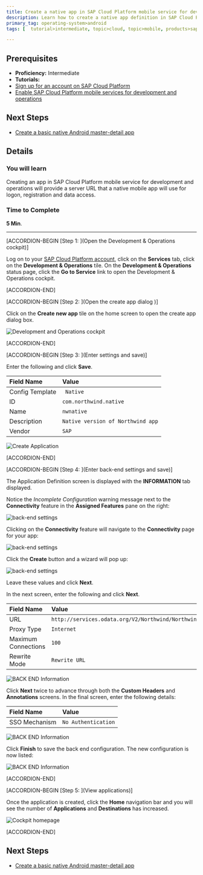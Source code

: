 ```yaml
---
title: Create a native app in SAP Cloud Platform mobile service for development and operations
description: Learn how to create a native app definition in SAP Cloud Platform mobile service for development and operations
primary_tag: operating-system>android
tags: [  tutorial>intermediate, topic>cloud, topic>mobile, products>sap-cloud-platform, operating-system>android ]

---
```


## Prerequisites  
- **Proficiency:** Intermediate
- **Tutorials:**
- [Sign up for an account on SAP Cloud Platform](https://www.sap.com/developer/tutorials/hcp-create-trial-account.html)
- [Enable SAP Cloud Platform mobile services for development and operations](https://www.sap.com/developer/tutorials/hcpms-enable-mobile-services.html)

## Next Steps
- [Create a basic native Android master-detail app](https://www.sap.com/developer/tutorials/hcpdo-basic-android-app.html)

## Details
### You will learn  
Creating an app in SAP Cloud Platform mobile service for development and operations will provide a server URL that a native mobile app will use for logon, registration and data access.

### Time to Complete
**5 Min**.

---


[ACCORDION-BEGIN [Step 1: ](Open the Development & Operations cockpit)]

Log on to your [SAP Cloud Platform account](https://account.hanatrial.ondemand.com/cockpit), click on the **Services** tab, click on  the **Development & Operations** tile. On the **Development & Operations** status page, click the **Go to Service** link to open the Development & Operations cockpit.


[ACCORDION-END]

[ACCORDION-BEGIN [Step 2: ](Open the create app dialog )]

Click on the **Create new app** tile on the home screen to open the create app dialog box.

![Development and Operations cockpit](mg6-1-02.png)


[ACCORDION-END]

[ACCORDION-BEGIN [Step 3: ](Enter settings and save)]

Enter the following and click **Save**.

Field Name              | Value
:---------------------- | :-------------    
Config Template         | ` Native`
ID                      | `com.northwind.native`
Name                    | `nwnative`
Description             | `Native version of Northwind app`
Vendor                  | `SAP`

![Create Application](mg6-1-04.png)


[ACCORDION-END]

[ACCORDION-BEGIN [Step 4: ](Enter back-end settings and save)]

The Application Definition screen is displayed with the **INFORMATION** tab displayed.

Notice the *Incomplete Configuration* warning message next to the **Connectivity** feature in the **Assigned Features** pane on the right:

![back-end settings](mg6-1-05.png)

Clicking on the **Connectivity** feature will navigate to the **Connectivity** page for your app:

![back-end settings](mg6-1-06.png)

Click the **Create** button and a wizard will pop up:

![back-end settings](mg6-1-07.png)

Leave these values and click **Next**.

In the next screen, enter the following and click **Next**.

Field Name              | Value
:---------------------- | :-------------    
URL                     | `http://services.odata.org/V2/Northwind/Northwind.svc`
Proxy Type              | `Internet`
Maximum Connections     | `100`
Rewrite Mode            | `Rewrite URL`


![BACK END Information](mg6-1-08.png)

Click **Next** twice to advance through both the **Custom Headers** and **Annotations** screens. In the final screen, enter the following details:

Field Name              | Value
:---------------------- | :-------------    
SSO Mechanism           | `No Authentication`


![BACK END Information](mg6-1-09.png)

Click **Finish** to save the back end configuration. The new configuration is now listed:

![BACK END Information](mg6-1-10.png)



[ACCORDION-END]

[ACCORDION-BEGIN [Step 5: ](View applications)]

Once the application is created, click the **Home** navigation bar and you will see the number of **Applications** and **Destinations** has increased.

![Cockpit homepage](mg6-1-11.png)


[ACCORDION-END]



## Next Steps
- [Create a basic native Android master-detail app](https://www.sap.com/developer/tutorials/hcpdo-basic-android-app.html)
